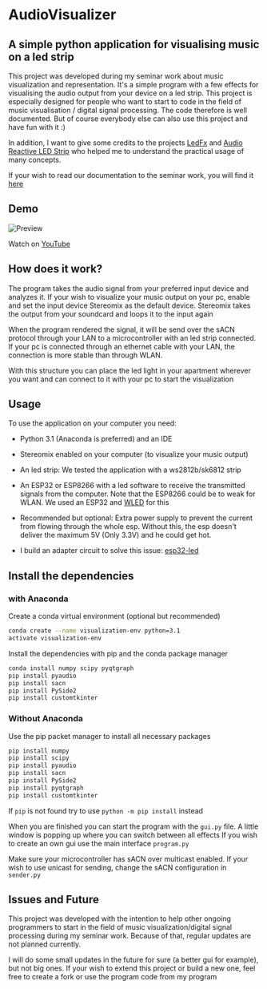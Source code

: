 
# AudioVisualizer 

## A simple python application for visualising music on a led strip

This project was developed during my seminar work about music visualization and representation. It's a simple program with 
a few effects for visualising the audio output from your device on a led strip.
This project is especially designed for people who want to start to code in the field of music visualisation / digital signal processing.
The code therefore is well documented.
But of course everybody else can also use this project and have fun with it :)

In addition, I want to give some credits to the projects [LedFx](https://github.com/LedFx/LedFx) and [Audio Reactive LED Strip](https://github.com/scottlawsonbc/audio-reactive-led-strip)
who helped me to understand the practical usage of many concepts.

If your wish to read our documentation to the seminar work, you will find it [here](SeminarkursDokumentation.pdf)

## Demo

![Preview](https://github.com/user-attachments/assets/7c5c3ad7-c655-46f7-905a-4897d45407ea)

Watch on [YouTube](https://www.youtube.com/watch?v=M1xNktjkvWU)

## How does it work?
The program takes the audio signal from your preferred input device and analyzes it. If your wish to visualize your music output on your pc, enable and set the input device Stereomix as the default device.
Stereomix takes the output from your soundcard and loops it to the input again

When the program rendered the signal, it will be send over the sACN protocol through your LAN to a microcontroller with an led strip connected. If your pc is connected through an ethernet cable with your LAN, the connection is more stable than through WLAN.

With this structure you can place the led light in your apartment wherever you want and can connect to it with your pc to start the visualization 

## Usage 

To use the application on your computer you need: 

- Python 3.1 (Anaconda is preferred) and an IDE 
- Stereomix enabled on your computer (to visualize your music output)
- An led strip: We tested the application with a ws2812b/sk6812 strip
- An ESP32 or ESP8266 with a led software to receive the transmitted signals from the computer. Note that the ESP8266 could be to weak for WLAN.
  We used an ESP32 and 
  [WLED](https://github.com/Aircoookie/WLED) for this


- Recommended but optional: Extra power supply to prevent the current from flowing through the whole esp. Without this, the esp doesn't deliver the maximum 5V (Only 3.3V) and he could get hot.
- I build an adapter circuit to solve this issue: [esp32-led](https://github.com/felix0351z/esp32-led)

## Install the dependencies 

### with Anaconda

Create a conda virtual environment (optional but recommended)
```bash
conda create --name visualization-env python=3.1
activate visualization-env
```

Install the dependencies with pip and the conda package manager
```bash
conda install numpy scipy pyqtgraph
pip install pyaudio
pip install sacn
pip install PySide2
pip install customtkinter
```

### Without Anaconda

Use the pip packet manager to install all necessary packages
```bash
pip install numpy
pip install scipy
pip install pyaudio
pip install sacn
pip install PySide2
pip install pyqtgraph
pip install customtkinter
```

If `pip` is not found try to use `python -m pip install` instead

When you are finished you can start the program with the `gui.py` file.
A little window is popping up where you can switch between all effects
If you wish to create an own gui use the main interface `program.py`

Make sure your microcontroller has sACN over multicast enabled. If your wish to use unicast for sending, change the sACN configuration in `sender.py`

## Issues and Future

This project was developed with the intention to help other ongoing programmers to start in the field of music visualization/digital signal processing during my seminar work.
Because of that, regular updates are not planned currently. 

I will do some small updates in the future for sure (a better gui for example), but not big ones.
If your wish to extend this project or build a new one, feel free to create a fork or use the program code from my program







